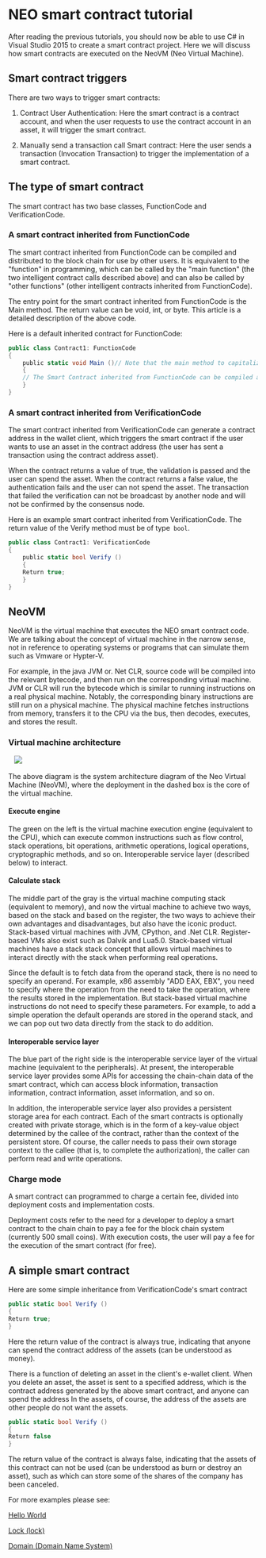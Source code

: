 # NEO smart contract tutorial

After reading the previous tutorials, you should now be able to use C# in Visual Studio 2015 to create a smart contract project. Here we will discuss how smart contracts are executed on the NeoVM (Neo Virtual Machine).

## Smart contract triggers

There are two ways to trigger smart contracts:

1. Contract User Authentication: Here the smart contract is a contract account, and when the user requests to use the contract account in an asset, it will trigger the smart contract.

2. Manually send a transaction call Smart contract: Here the user sends a transaction (Invocation Transaction) to trigger the implementation of a smart contract.

## The type of smart contract

The smart contract has two base classes, FunctionCode and VerificationCode.

### A smart contract inherited from FunctionCode

The smart contract inherited from FunctionCode can be compiled and distributed to the block chain for use by other users. It is equivalent to the "function" in programming, which can be called by the "main function" (the two intelligent contract calls described above) and can also be called by "other functions" (other intelligent contracts inherited from FunctionCode).

The entry point for the smart contract inherited from FunctionCode is the Main method. The return value can be void, int, or byte. This article is a detailed description of the above code.

Here is a default inherited contract for FunctionCode:

```c#
public class Contract1: FunctionCode
{
    public static void Main ()// Note that the main method to capitalize
    {
    // The Smart Contract inherited from FunctionCode can be compiled and posted to the block chain for use by other users
    }
}
```

### A smart contract inherited from VerificationCode

The smart contract inherited from VerificationCode can generate a contract address in the wallet client, which triggers the smart contract if the user wants to use an asset in the contract address (the user has sent a transaction using the contract address asset).

When the contract returns a value of true, the validation is passed and the user can spend the asset. When the contract returns a false value, the authentication fails and the user can not spend the asset. The transaction that failed the verification can not be broadcast by another node and will not be confirmed by the consensus node.

Here is an example smart contract inherited from VerificationCode. The return value of the Verify method must be of type` bool`.

```c#
public class Contract1: VerificationCode
{
    public static bool Verify ()
    {
    Return true;
    }
}
```

## NeoVM

NeoVM is the virtual machine that executes the NEO smart contract code. We are talking about the concept of virtual machine in the narrow sense, not in reference to operating systems or programs that can simulate them such as Vmware or Hypter-V.

For example, in the java JVM or. Net CLR, source code will be compiled into the relevant bytecode, and then run on the corresponding virtual machine. JVM or CLR will run the bytecode which is similar to running instructions on a real physical machine. Notably, the corresponding binary instructions are still run on a physical machine. The physical machine fetches instructions from memory, transfers it to the CPU via the bus, then decodes, executes, and stores the result.

### Virtual machine architecture

   ![](http://docs.neo.org/images/2017-05-15_11-28-29.jpg)

The above diagram is the system architecture diagram of the Neo Virtual Machine (NeoVM), where the deployment in the dashed box is the core of the virtual machine.

#### Execute engine

The green on the left is the virtual machine execution engine (equivalent to the CPU), which can execute common instructions such as flow control, stack operations, bit operations, arithmetic operations, logical operations, cryptographic methods, and so on. Interoperable service layer (described below) to interact.

#### Calculate stack

The middle part of the gray is the virtual machine computing stack (equivalent to memory), and now the virtual machine to achieve two ways, based on the stack and based on the register, the two ways to achieve their own advantages and disadvantages, but also have the iconic product. Stack-based virtual machines with JVM, CPython, and .Net CLR. Register-based VMs also exist such as Dalvik and Lua5.0. Stack-based virtual machines have a stack stack concept that allows virtual machines to interact directly with the stack when performing real operations.

Since the default is to fetch data from the operand stack, there is no need to specify an operand. For example, x86 assembly "ADD EAX, EBX", you need to specify where the operation from the need to take the operation, where the results stored in the implementation. But stack-based virtual machine instructions do not need to specify these parameters. For example, to add a simple operation the default operands are stored in the operand stack, and we can pop out two data directly from the stack to do addition.

#### Interoperable service layer

The blue part of the right side is the interoperable service layer of the virtual machine (equivalent to the peripherals). At present, the interoperable service layer provides some APIs for accessing the chain-chain data of the smart contract, which can access block information, transaction information, contract information, asset information, and so on.

In addition, the interoperable service layer also provides a persistent storage area for each contract. Each of the smart contracts is optionally created with private storage, which is in the form of a key-value object determined by the callee of the contract, rather than the context of the persistent store. Of course, the caller needs to pass their own storage context to the callee (that is, to complete the authorization), the caller can perform read and write operations.

### Charge mode

A smart contract can programmed to charge a certain fee, divided into deployment costs and implementation costs.

Deployment costs refer to the need for a developer to deploy a smart contract to the chain chain to pay a fee for the block chain system (currently 500 small coins). With execution costs, the user will pay a fee for the execution of the smart contract (for free).

## A simple smart contract

Here are some simple inheritance from VerificationCode's smart contract

```c#
public static bool Verify ()
{
Return true;
}
```

Here the return value of the contract is always true, indicating that anyone can spend the contract address of the assets (can be understood as money).

There is a function of deleting an asset in the client's e-wallet client. When you delete an asset, the asset is sent to a specified address, which is the contract address generated by the above smart contract, and anyone can spend the address In the assets, of course, the address of the assets are other people do not want the assets.

```c#
public static bool Verify ()
{
Return false
}
```

The return value of the contract is always false, indicating that the assets of this contract can not be used (can be understood as burn or destroy an asset), such as which can store some of the shares of the company has been canceled.

For more examples please see:

[Hello World](tutorial/HelloWorld.md)

[Lock (lock)](tutorial/lock.md)

[Domain (Domain Name System)](tutorial/Domain.md)
